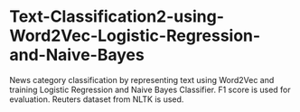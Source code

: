 # Text-Classification2-using-Word2Vec-Logistic-Regression-and-Naive-Bayes
News category classification by representing text using Word2Vec and training Logistic Regression and Naive Bayes Classifier. F1 score is used for evaluation. Reuters dataset from NLTK is used.

